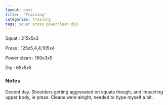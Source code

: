 ```yaml
---
layout: post
title:  'Training'
categories: training
tags: squat press powerclean dip
---
```


Squat       :   215x5x3

Press       :   125x5,4,4;105x4

Power clean :   160x3x5

Dip         :   65x5x5

### Notes

Decent day. Shoulders getting aggravated on squats though, and impacting upper body, ie
press. Cleans were alright, needed to hype myself a bit.
